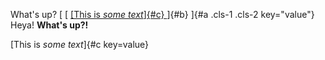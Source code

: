 What's up? [ [ [ [This is *some text*]{#c} ](url) ]{#b} ]{#a .cls-1 .cls-2 key="value"} Heya! **What's up?!**

[This is *some text*]{#c key=value}
